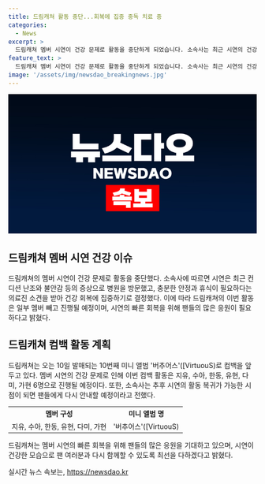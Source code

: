```yaml
---
title: 드림캐쳐 활동 중단...회복에 집중 중독 치료 중
categories:
  - News
excerpt: >
  드림캐쳐 멤버 시연이 건강 문제로 활동을 중단하게 되었습니다. 소속사는 최근 시연의 건강 상태로 인해 병원을 방문하게 되었고, 충분한 안정과 휴식이 필요하다는 의료진의 소견을 받았다고 밝혔습니다. 이에, 드림캐쳐는 이번 컴백 활동을 6명의 멤버로 진행할 예정이며, 시연의 빠른 회복을 위해 팬들의 응원을 부탁하고 있습니다. 미니 앨범 버추어스로의 컴백을 앞둔 상황에서 시연의 건강이 최우선이라는 판단 아래, 회복에 집중하게 된 결정에 대해 이해와 지지를 당부하고 있습니다. 
feature_text: >
  드림캐쳐 멤버 시연이 건강 문제로 활동을 중단하게 되었습니다. 소속사는 최근 시연의 건강 상태로 인해 병원을 방문하게 되었고, 충분한 안정과 휴식이 필요하다는 의료진의 소견을 받았다고 밝혔습니다. 이에, 드림캐쳐는 이번 컴백 활동을 6명의 멤버로 진행할 예정이며, 시연의 빠른 회복을 위해 팬들의 응원을 부탁하고 있습니다. 미니 앨범 버추어스로의 컴백을 앞둔 상황에서 시연의 건강이 최우선이라는 판단 아래, 회복에 집중하게 된 결정에 대해 이해와 지지를 당부하고 있습니다. 
image: '/assets/img/newsdao_breakingnews.jpg'
---
```


<p><img src="/assets/img/newsdao_breakingnews.jpg" alt="cryptoinkorea 속보" /></p>

<h2 data-ke-size="size26">드림캐쳐 멤버 시연 건강 이슈</h2>

<p data-ke-size="size16"></p>

<p>드림캐쳐의 멤버 시연이 건강 문제로 활동을 중단했다. 소속사에 따르면 시연은 최근 컨디션 난조와 불안감 등의 증상으로 병원을 방문했고, 충분한 안정과 휴식이 필요하다는 의료진 소견을 받아 건강 회복에 집중하기로 결정했다. 이에 따라 드림캐쳐의 이번 활동은 일부 멤버 빼고 진행될 예정이며, 시연의 빠른 회복을 위해 팬들의 많은 응원이 필요하다고 밝혔다.</p>

<h2 data-ke-size="size26">드림캐쳐 컴백 활동 계획</h2>

<p data-ke-size="size16"></p>

<p>드림캐쳐는 오는 10일 발매되는 10번째 미니 앨범 '버추어스'([VirtuouS)로 컴백을 앞두고 있다. 멤버 시연의 건강 문제로 인해 이번 컴백 활동은 지유, 수아, 한동, 유현, 다미, 가현 6명으로 진행될 예정이다. 또한, 소속사는 추후 시연의 활동 복귀가 가능한 시점이 되면 팬들에게 다시 안내할 예정이라고 전했다.</p>

<p data-ke-size="size16"></p>

<table>
    <tr>
        <th style="text-align: center;">멤버 구성</th>
        <th style="text-align: center;">미니 앨범 명</th>
    </tr>
    <tr>
        <td style="text-align: center;">지유, 수아, 한동, 유현, 다미, 가현</td>
        <td style="text-align: center;">'버추어스'([VirtuouS)</td>
    </tr>
</table>

<p data-ke-size="size16"></p>

<p>드림캐쳐는 멤버 시연의 빠른 회복을 위해 팬들의 많은 응원을 기대하고 있으며, 시연이 건강한 모습으로 팬 여러분과 다시 함께할 수 있도록 최선을 다하겠다고 밝혔다.</p>
실시간 뉴스 속보는, <a href="https://newsdao.kr" rel="dofollow">https://newsdao.kr</a>


